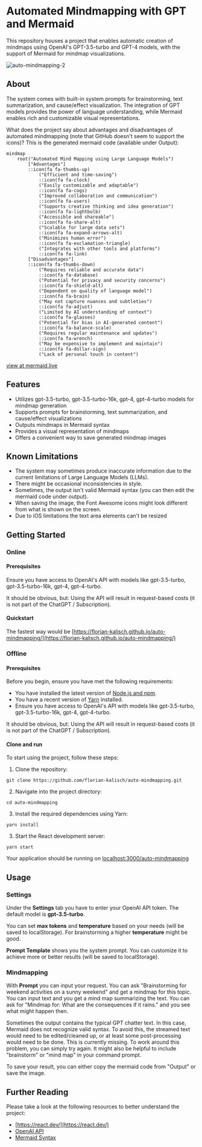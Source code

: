 # Automated Mindmapping with GPT and Mermaid

This repository houses a project that enables automatic creation of mindmaps using OpenAI's GPT-3.5-turbo and GPT-4 models, with the support of Mermaid for mindmap visualizations.

![auto-mindmapping-2](https://github.com/florian-kalisch/auto-mindmapping/assets/5501881/4921a32e-7861-476d-be00-f00cb81f12ba)


## About

The system comes with built-in system prompts for brainstorming, text summarization, and cause/effect visualization. The integration of GPT models provides the power of language understanding, while Mermaid enables rich and customizable visual representations.

What does the project say about advantages and disadvantages of automated mindmapping (note that GitHub doesn't seem to support the icons)? This is the generated mermaid code (available under Output):

```mermaid
mindmap
	root("Automated Mind Mapping using Large Language Models")
		["Advantages"]
		::icon(fa fa-thumbs-up)
			("Efficient and time-saving")
			::icon(fa fa-clock)
			("Easily customizable and adaptable")
			::icon(fa fa-cogs)
			("Improved collaboration and communication")
			::icon(fa fa-users)
			("Supports creative thinking and idea generation")
			::icon(fa fa-lightbulb)
			("Accessible and shareable")
			::icon(fa fa-share-alt)
			("Scalable for large data sets")
			::icon(fa fa-expand-arrows-alt)
			("Minimizes human error")
			::icon(fa fa-exclamation-triangle)
			("Integrates with other tools and platforms")
			::icon(fa fa-link)
		["Disadvantages"]
		::icon(fa fa-thumbs-down)
			("Requires reliable and accurate data")
			::icon(fa fa-database)
			("Potential for privacy and security concerns")
			::icon(fa fa-shield-alt)
			("Dependent on quality of language model")
			::icon(fa fa-brain)
			("May not capture nuances and subtleties")
			::icon(fa fa-adjust)
			("Limited by AI understanding of context")
			::icon(fa fa-glasses)
			("Potential for bias in AI-generated content")
			::icon(fa fa-balance-scale)
			("Requires regular maintenance and updates")
			::icon(fa fa-wrench)
			("May be expensive to implement and maintain")
			::icon(fa fa-dollar-sign)
			("Lack of personal touch in content")
```

[view at mermaid.live](https://mermaid.live/edit#pako:eNqNVctu20AM_JWFTi0Q_YBvAdJDgBgommPVA7WiJNb7UJZcO26Qfy9XdprYwAY9WJD3MRwOh9RLY-OAzabxFAYPSxc6STHKl665zRI9CA5mq3tmC8tCYTKZy_MB0oT6DFMGfdkqiOOu-Vrud_JTbw97CKJ7uvrrtLrZkI3hywhmhFbm7Htu83K-0pWQ38aRLGEQAxpRyGPLsNd4_5CvUKyLdvcR4dbanJT0CqDnmFgKXkLOTriKM6PdtUPMvcMLQsDkjsZmVi3oD-j2igwDLFL-VQHjxB-B7v2S4h4LJ-egj8qRYjiz9D4HsutKDS8zpgvAx7wsMQkbm1Bv7tHITGFXalNAaUAwEwZMn8I6mmbps-uvNERmesuVZ9AQn-S6HmjByQU_C26Va4zJuNUtAwgYxnoV8HnRgC2kFA98DagmJC0BslHnQDCop1IdyTrwa-qtJFKbXtb1PghOxSdsDiSziTJjMhKj4zXnxYEocc914cLu3ex3xPB_fh_iIXwk8gOfMqk51aCO3u315uIiWY1C2euBL_L6HovbCdwq-5JoD_Z4qiIqJMmxNIXFFLheTUI3XKt_hwuGoXSSuvYpgytQcdTKnieALxOghtknoIu0t3A0IYqx2kY5oQkZlNVJe869OBTCKkUYfmtDfsR7UGuUSdUfze29yco0sShYaQdlqVcFn6WGNzlgRq4L2ROwoaDY7bmn1k4O5Uw1Z_W_5tSyNgJWSj5l7QzjVRxFKqdXAfIyFGfWgA8Jg52v1ezRaPugDrwyCqIhvzj0b6N0DaG_qpfKVEot03RRpgewu6LfonLGoGJIzHYuSrwn39w0HpMGGPQr8tIFY7pGu8nruNjo64Aj6OTtmi686lHQj8rjMdhmIynjTXPK9Y5Au9E3mxEc4-tfWGtgMg)

## Features
- Utilizes gpt-3.5-turbo, gpt-3.5-turbo-16k, gpt-4, gpt-4-turbo models for mindmap generation
- Supports prompts for brainstorming, text summarization, and cause/effect visualizations
- Outputs mindmaps in Mermaid syntax
- Provides a visual representation of mindmaps
- Offers a convenient way to save generated mindmap images

## Known Limitations
- The system may sometimes produce inaccurate information due to the current limitations of Large Language Models (LLMs).
- There might be occasional inconsistencies in style.
- Sometimes, the output isn't valid Mermaid syntax (you can then edit the mermaid code under output).
- When saving the image, the Font Awesome icons might look different from what is shown on the screen.
- Due to iOS limitations the text area elements can't be resized

## Getting Started

### Online

#### Prerequisites

Ensure you have access to OpenAI's API with models like gpt-3.5-turbo, gpt-3.5-turbo-16k, gpt-4, gpt-4-turbo.

It should be obvious, but: Using the API will result in request-based costs (it is not part of the ChatGPT / Subscription).

#### Quickstart

The fastest way would be [https://florian-kalisch.github.io/auto-mindmapping/](https://florian-kalisch.github.io/auto-mindmapping/)

### Offline

#### Prerequisites

Before you begin, ensure you have met the following requirements:

- You have installed the latest version of [Node.js and npm](https://nodejs.org/en/download/).
- You have a recent version of [Yarn](https://classic.yarnpkg.com/en/docs/install) installed.
- Ensure you have access to OpenAI's API with models like gpt-3.5-turbo, gpt-3.5-turbo-16k, gpt-4, gpt-4-turbo.

It should be obvious, but: Using the API will result in request-based costs (it is not part of the ChatGPT / Subscription).

#### Clone and run

To start using the project, follow these steps:

1. Clone the repository:
```shell
git clone https://github.com/florian-kalisch/auto-mindmapping.git
```

2. Navigate into the project directory:
```shell
cd auto-mindmapping
```

3. Install the required dependencies using Yarn:
```shell
yarn install
```

3. Start the React development server:
```shell
yarn start
```

Your application should be running on
[localhost:3000/auto-mindmapping](http://localhost:3000/auto-mindmapping)

## Usage

### Settings
Under the **Settings** tab you have to enter your OpenAI API token. The default model is **gpt-3.5-turbo**.

You can set **max tokens** and **temperature** based on your needs (will be saved to localStorage). For brainstorming a higher **temperature** might be good.

**Prompt Template** shows you the system prompt. You can customize it to achieve more or better results (will be saved to localStorage).

### Mindmapping
With **Prompt** you can input your request. You can ask "Brainstorming for weekend activities on a sunny weekend" and get a mindmap for this topic. You can input text and you get a mind map summarizing the text. You can ask for "Mindmap for: What are the consequences if it rains." and you see what might happen then.


Sometimes the output contains the typical GPT chatter text. In this case, Mermaid does not recognize valid syntax. To avoid this, the streamed text would need to be edited/cleaned up, or at least some post-processing would need to be done. This is currently missing. To work around this problem, you can simply try again. It might also be helpful to include "brainstorm" or "mind map" in your command prompt.


To save your result, you can either copy the mermaid code from "Output" or save the image.

## Further Reading
Please take a look at the following resources to better understand the project:
- [https://react.dev/](https://react.dev/)
- [OpenAI API](https://platform.openai.com/docs/api-reference/)
- [Mermaid Syntax](https://mermaid.js.org/syntax/mindmap.html)
